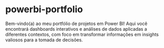 # powerbi-portfolio
Bem-vindo(a) ao meu portfólio de projetos em Power BI! Aqui você encontrará dashboards interativos e análises de dados aplicadas a diferentes contextos, com foco em transformar informações em insights valiosos para a tomada de decisões.
